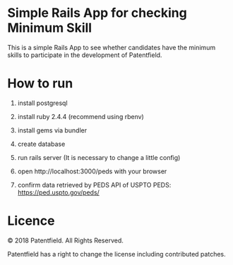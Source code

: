 # Simple Rails App for checking Minimum Skill

This is a simple Rails App to see whether candidates have the minimum skills to participate in the development of Patentfield.

# How to run

1. install postgresql

2. install ruby 2.4.4 (recommend using rbenv)

3. install gems via bundler

4. create database

5. run rails server (It is necessary to change a little config)

6. open http://localhost:3000/peds with your browser

7. confirm data retrieved by PEDS API of USPTO
   PEDS: https://ped.uspto.gov/peds/

# Licence

© 2018 Patentfield. All Rights Reserved.

Patentfield has a right to change the license including contributed patches.
